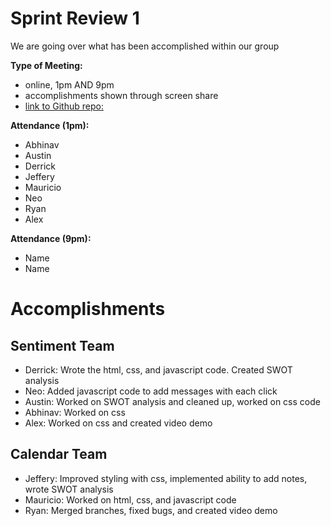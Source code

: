 # Sprint Review 1
We are going over what has been accomplished within our group
  
**Type of Meeting:**
- online, 1pm AND 9pm
- accomplishments shown through screen share
- [link to Github repo:](https://github.com/cse110-sp24-group34/warmup-exercise)

**Attendance (1pm):**
- Abhinav
- Austin
- Derrick
- Jeffery
- Mauricio
- Neo
- Ryan
- Alex

**Attendance (9pm):**
- Name
- Name

# Accomplishments
## Sentiment Team
- Derrick: Wrote the html, css, and javascript code. Created SWOT analysis
- Neo: Added javascript code to add messages with each click
- Austin: Worked on SWOT analysis and cleaned up, worked on css code
- Abhinav: Worked on css
- Alex: Worked on css and created video demo

## Calendar Team
- Jeffery: Improved styling with css, implemented ability to add notes, wrote SWOT analysis
- Mauricio: Worked on html, css, and javascript code
- Ryan: Merged branches, fixed bugs, and created video demo
